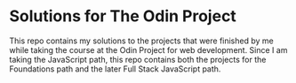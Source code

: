 # Solutions for The Odin Project

This repo contains my solutions to the projects that were finished by me while taking the course at the Odin Project for web development.
Since I am taking the JavaScript path, this repo contains both the projects for the Foundations path and the later Full Stack JavaScript path.
